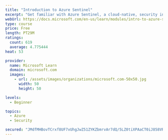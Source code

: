 ```yaml
---
title: "Introduction to Azure Sentinel"
excerpt: "Get familiar with Azure Sentinel, a cloud-native, security information and event management (SIEM) service."
webUrl: https://docs.microsoft.com/en-us/learn/modules/intro-to-azure-sentinel/
type: course
price: Free
length: PT29M
ratings:
  count: 619
  average: 4.775444
heat: 53

provider:
  name: Microsoft Learn
  domain: microsoft.com
  images:
    - url: /assets/images/organizations/microsoft.com-50x50.jpg
      width: 50
      height: 50

levels:
  - Beginner

topics:
  - Azure
  - Security

secured: "JMdfMHBovTCrxf8UF7xUhgJwZ51ZYKZbmrvAr7dQ/5LZ0tiXPAaCT0iJ858VRnfHfIlkGBOWZdTr05AyhFh4IP2fP2xUrA0/hg07TMyuYNEgmFILwt8OoMOWk/auuDEvKIAzD0h/JXgZyurBnGrpvFp638V3/goTsxaUQEczIy2YLMIYolVoZcIx9x+GQt7/+qnd9HHOkvxbdYsXFKz0eS03viKCl58Ct6xnVEQlHLvLMG/8wME5ofFms3ziNTymI4uHR9jH4ynqraEJ+H8jnweIEZ312j5SeFuAP4iSJwT+LTFncskItgYt83isJG+6cO2l/3TKG+gRfUuH2pt6078A7/Nx289xMFEhmxqQtZWD31FQxgpyshRmfIaMM+1bcBI013e7QleL5MUywrGc7VtJ4KP6iOLycRBgyQVB8pU=;z5XoN1HU4kDyryUM4BaTug=="
---
```


